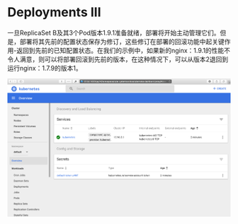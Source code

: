 # Deployments III

一旦ReplicaSet B及其3个Pod版本1.9.1准备就绪，部署将开始主动管理它们。但是，部署将其先前的配置状态保存为修订，这些修订在部署的回滚功能中起关键作用-返回到先前的已知配置状态。在我们的示例中，如果新的nginx：1.9.1的性能不令人满意，则可以将部署回滚到先前的版本，在这种情况下，可以从版本2退回到运行nginx：1.7.9的版本1。

![Deployment Points to ReplicaSet B](../../.gitbook/assets/image%20%283%29.png)



